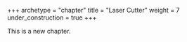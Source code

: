 +++
archetype = "chapter"
title = "Laser Cutter"
weight = 7
under_construction = true
+++

This is a new chapter.